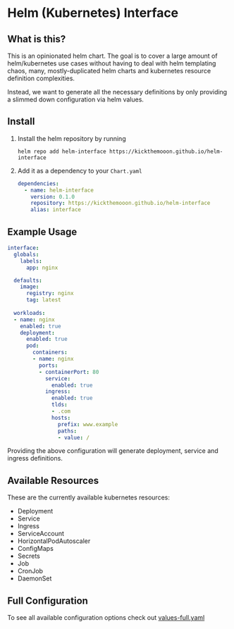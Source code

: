 # Helm (Kubernetes) Interface

## What is this?

This is an opinionated helm chart. The goal is to cover a large amount of 
helm/kubernetes use cases without having to deal with helm templating chaos, 
many, mostly-duplicated helm charts and kubernetes resource 
definition complexities.  

Instead, we want to generate all the necessary definitions by only providing
a slimmed down configuration via helm values.

## Install

1. Install the helm repository by running  
   ```shell
   helm repo add helm-interface https://kickthemooon.github.io/helm-interface
   ```
2. Add it as a dependency to your `Chart.yaml`  
   ```yaml
   dependencies:
     - name: helm-interface
       version: 0.1.0
       repository: https://kickthemooon.github.io/helm-interface
       alias: interface
   ```

## Example Usage

```yaml
interface:
  globals:
    labels:
      app: nginx

  defaults:
    image:
      registry: nginx
      tag: latest
   
  workloads:
  - name: nginx
    enabled: true
    deployment:
      enabled: true
      pod:
        containers:
        - name: nginx
          ports:
          - containerPort: 80
            service:
              enabled: true
            ingress:
              enabled: true
              tlds:
              - .com
              hosts:
                prefix: www.example
                paths:
                - value: /
```

Providing the above configuration will generate
deployment, service and ingress definitions.

## Available Resources

These are the currently available kubernetes resources:

- Deployment
- Service
- Ingress
- ServiceAccount
- HorizontalPodAutoscaler
- ConfigMaps
- Secrets
- Job
- CronJob
- DaemonSet

## Full Configuration

To see all available configuration options check out [values-full.yaml](examples/values-full.yaml)
